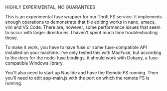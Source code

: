 HIGHLY EXPERIMENTAL, NO GUARANTEES

This is an experimental fuse wrapper for our Thrift FS service. It implements enough operations to demonstrate that file editing works in nano, emacs, vim and VS Code. There are, however, some performance issues that seem to occur with larger directories. I haven't spent much time troubleshooting those.

To make it work, you have to have fuse or some fuse-compatible API installed on your machine. I've only tested this with MacFuse, but according to the docs for the node-fuse bindings, it should work with Dokany, a fuse-compatible Windows library.

You'll also need to start up Nuclide and have the Remote FS running. Then you'll need to edit app-main.js with the port on which the remote FS is running.
